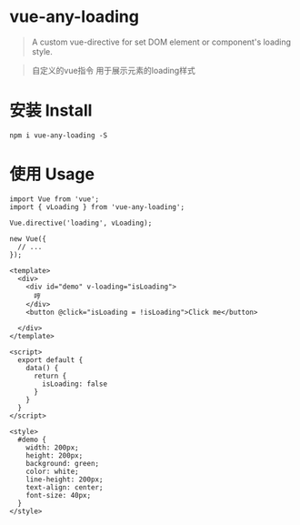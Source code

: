# vue-any-loading

> A custom vue-directive for set DOM element or component's loading style.

> 自定义的vue指令 用于展示元素的loading样式

# 安装 Install

`npm i vue-any-loading -S`

# 使用 Usage

```
import Vue from 'vue';
import { vLoading } from 'vue-any-loading';

Vue.directive('loading', vLoading);

new Vue({
  // ...
});
```

```
<template>
  <div>
    <div id="demo" v-loading="isLoading">
      哼
    </div>
    <button @click="isLoading = !isLoading">Click me</button>

  </div>
</template>

<script>
  export default {
    data() {
      return {
        isLoading: false
      }
    }
  }
</script>

<style>
  #demo {
    width: 200px;
    height: 200px;
    background: green;
    color: white;
    line-height: 200px;
    text-align: center;
    font-size: 40px;
  }
</style>
```
